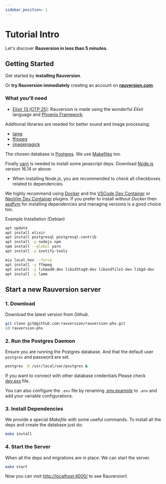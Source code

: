 ```yaml
---
sidebar_position: 1
---
```


# Tutorial Intro

Let's discover **Rauversion in less than 5 minutes**.

## Getting Started

Get started by **installing Rauversion**.

Or **try Rauversion immediately** creating an account on **[rauversion.com](https://rauversion.com)**.

### What you'll need

- [Elixir 13 (OTP 25)](https://elixir-lang.org/): Rauversion is made using the wonderful _Elixir_ language and [Phoenix Framework](https://www.phoenixframework.org/).

Additional libraries are needed for better sound and image processing:

- [lame](https://lame.sourceforge.io/)
- [ffmpeg](https://ffmpeg.org/)
- [imagemagick](https://imagemagick.org/)

The chosen database is [Postgres](https://www.postgresql.org).
We use [Makefiles](https://opensource.com/article/18/8/what-how-makefile) too.

Finally [yarn](https://yarnpkg.com/getting-started/install) is needed to install some javascript deps. Download [Node.js](https://nodejs.org/en/download/) version 16.14 or above:
  - When installing Node.js, you are recommended to check all checkboxes related to dependencies.


We highly recommend using [Docker](https://www.docker.com/) and the [VSCode Dev Container](https://marketplace.visualstudio.com/items?itemName=ms-vscode-remote.remote-containers) or [NeoVim Dev Container](https://github.com/jamestthompson3/nvim-remote-containers) plugins. If you prefer to install without _Docker_ then [asdfvm](https://asdf-vm.com) for installing dependencies and managing versions is a good choice too.

Example Installation (Debian)

```bash
apt update
apt install elixir
apt install postgresql postgresql-contrib
apt install -y nodejs npm
npm install --global yarn
apt install -y inotify-tools

mix local.hex --force
apt install -y ffmpeg
apt install -y libmad0-dev libid3tag0-dev libsndfile1-dev libgd-dev
apt install -y lame
```

## Start a new Rauversion server

### 1. Download 

Download the latest version from _Github_.

```bash
git clone git@github.com:rauversion/rauversion-phx.git
cd rauversion-phx
```

### 2. Run the Postgres Daemon

Ensure you are running the Postgres database. And that
the default user `postgres` and password are set.

```bash
postgres -D /usr/local/var/postgres &
```

If you want to connect with other database credentials 
Please check [dev.exs](https://github.com/rauversion/rauversion-phx/blob/main/config/dev.exs) file.

You can also configure the `.env` file by renaming [.env.example](https://github.com/rauversion/rauversion-phx/blob/main/.env.example) to `.env` and add your variable configurations.

### 3. Install Dependencies

We provide a special _Makefile_ with some useful commands.
To install all the deps and create the database just do:

```bash
make install
```

### 4. Start the Server

When all the deps and migrations are in place. We can start the server.

```bash
make start
```

Now you can visit [http://localhost:4000/](http://localhost:4000/) to see Rauversion!.
